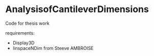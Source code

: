 # AnalysisofCantileverDimensions
 Code for thesis work

requirements: 
- Display3D
- linspaceNDim from Steeve AMBROISE 

